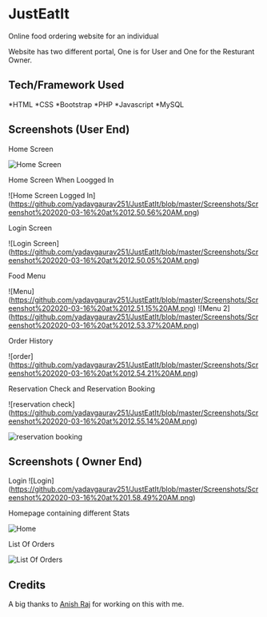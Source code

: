 # JustEatIt
Online food ordering website for an individual

Website has two different portal, One is for User and One for the Resturant Owner.

## Tech/Framework Used

*HTML
*CSS
*Bootstrap
*PHP
*Javascript
*MySQL

## Screenshots (User End)

Home Screen

![Home Screen ](https://github.com/yadavgaurav251/JustEatIt/blob/master/Screenshots/Screenshot%202020-03-16%20at%2012.49.54%20AM.png)


Home Screen When Loogged In

![Home Screen Logged In] (https://github.com/yadavgaurav251/JustEatIt/blob/master/Screenshots/Screenshot%202020-03-16%20at%2012.50.56%20AM.png)

Login Screen

![Login Screen] (https://github.com/yadavgaurav251/JustEatIt/blob/master/Screenshots/Screenshot%202020-03-16%20at%2012.50.05%20AM.png)

Food Menu 

![Menu] (https://github.com/yadavgaurav251/JustEatIt/blob/master/Screenshots/Screenshot%202020-03-16%20at%2012.51.15%20AM.png)
![Menu 2] (https://github.com/yadavgaurav251/JustEatIt/blob/master/Screenshots/Screenshot%202020-03-16%20at%2012.53.37%20AM.png)

Order History 

![order] (https://github.com/yadavgaurav251/JustEatIt/blob/master/Screenshots/Screenshot%202020-03-16%20at%2012.54.21%20AM.png)

Reservation Check and Reservation Booking

![reservation check] (https://github.com/yadavgaurav251/JustEatIt/blob/master/Screenshots/Screenshot%202020-03-16%20at%2012.55.14%20AM.png)

![reservation booking](https://github.com/yadavgaurav251/JustEatIt/blob/master/Screenshots/Screenshot%202020-03-16%20at%2012.55.33%20AM.png)

## Screenshots ( Owner End)

Login
![Login] (https://github.com/yadavgaurav251/JustEatIt/blob/master/Screenshots/Screenshot%202020-03-16%20at%201.58.49%20AM.png)

Homepage containing different Stats 

![Home](https://github.com/yadavgaurav251/JustEatIt/blob/master/Screenshots/Screenshot%202020-03-16%20at%2012.56.34%20AM.png)

List Of Orders 

![List Of Orders](https://github.com/yadavgaurav251/JustEatIt/blob/master/Screenshots/Screenshot%202020-03-16%20at%2012.56.43%20AM.png)

## Credits

  A big thanks to [Anish Raj](https://github.com/Anishraj10282) for working on this with me.

